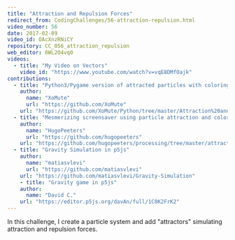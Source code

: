 ```yaml
---
title: "Attraction and Repulsion Forces"
redirect_from: CodingChallenges/56-attraction-repulsion.html
video_number: 56
date: 2017-02-09
video_id: OAcXnzRNiCY
repository: CC_056_attraction_repulsion
web_editor: 6WL2O4vq0
videos:
  - title: "My Video on Vectors"
    video_id: "https://www.youtube.com/watch?v=vqE8DMfOajk"
contributions:
  - title: "Python3/Pygame version of attracted particles with coloring"
    author:
      name: "XoMute"
      url: "https://github.com/XoMute"
    url: "https://github.com/XoMute/Python/tree/master/Attraction%20and%20Repulsion%20Forces"
  - title: "Mesmerizing screensaver using particle attraction and coloring"
    author:
      name: "HugoPeeters"
      url: "https://github.com/hugopeeters"
    url: "https://github.com/hugopeeters/processing/tree/master/attraction"
  - title: "Gravity Simulation in p5js"
    author:
      name: "matiasvlevi"
      url: "https://github.com/matiasvlevi"
    url: "https://github.com/matiasvlevi/Gravity-Simulation"
    - title: "Gravity game in p5js"
    author:
      name: "David C."
    url: "https://editor.p5js.org/davAn/full/1C0K2FrK2"
---
```


In this challenge, I create a particle system and add "attractors" simulating attraction and repulsion forces.
